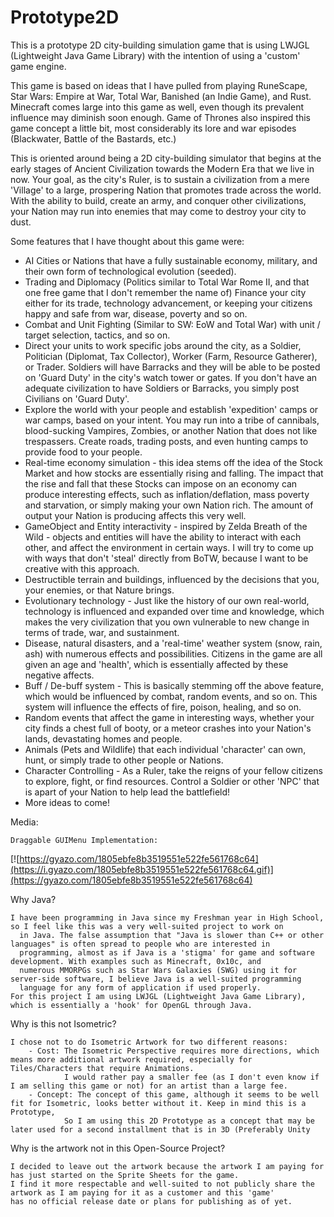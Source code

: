 # Prototype2D



This is a prototype 2D city-building simulation game that is using LWJGL (Lightweight Java Game Library) with the intention of using a 'custom' game engine.


This game is based on ideas that I have pulled from playing RuneScape, Star Wars: Empire at War, Total War, Banished (an Indie Game), and Rust.
Minecraft comes large into this game as well, even though its prevalent influence may diminish soon enough.
Game of Thrones also inspired this game concept a little bit, most considerably its lore and war episodes (Blackwater, Battle of the Bastards, etc.)

This is oriented around being a 2D city-building simulator that begins at the early stages of Ancient Civilization towards the Modern Era that we live in now.
Your goal, as the city's Ruler, is to sustain a civilization from a mere 'Village' to a large, prospering Nation that promotes trade across the world.
With the ability to build, create an army, and conquer other civilizations, your Nation may run into enemies that may come to destroy your city to dust.



Some features that I have thought about this game were:

- AI Cities or Nations that have a fully sustainable economy, military, and their own form of technological evolution (seeded).
- Trading and Diplomacy (Politics similar to Total War Rome II, and that one free game that I don't remember the name of)
    Finance your city either for its trade, technology advancement, or keeping your citizens happy and safe from war, disease, poverty and so on.
- Combat and Unit Fighting (Similar to SW: EoW and Total War) with unit / target selection, tactics, and so on.
- Direct your units to work specific jobs around the city, as a Soldier, Politician (Diplomat, Tax Collector), Worker (Farm, Resource Gatherer), or Trader.
    Soldiers will have Barracks and they will be able to be posted on 'Guard Duty' in the city's watch tower or gates.
    If you don't have an adequate civilization to have Soldiers or Barracks, you simply post Civilians on 'Guard Duty'.
- Explore the world with your people and establish 'expedition' camps or war camps, based on your intent. You may run into a tribe of
    cannibals, blood-sucking Vampires, Zombies, or another Nation that does not like trespassers. Create roads, trading posts, and even
    hunting camps to provide food to your people.
- Real-time economy simulation - this idea stems off the idea of the Stock Market and how stocks are essentially rising and falling.
    The impact that the rise and fall that these Stocks can impose on an economy can produce interesting effects, such as inflation/deflation,
    mass poverty and starvation, or simply making your own Nation rich. The amount of output your Nation is producing affects this very well.
- GameObject and Entity interactivity - inspired by Zelda Breath of the Wild - objects and entities will have the ability to interact with each other, and affect the environment in certain ways. I will try to come up with ways that don't 'steal' directly from BoTW, because I want to be creative with this approach.
- Destructible terrain and buildings, influenced by the decisions that you, your enemies, or that Nature brings.
- Evolutionary technology - Just like the history of our own real-world, technology is influenced and expanded over time and knowledge,
    which makes the very civilization that you own vulnerable to new change in terms of trade, war, and sustainment.
- Disease, natural disasters, and a 'real-time' weather system (snow, rain, ash) with numerous effects and possibilities. Citizens in the game
    are all given an age and 'health', which is essentially affected by these negative affects.
- Buff / De-buff system - This is basically stemming off the above feature, which would be influenced by combat, random events, and so on.
    This system will influence the effects of fire, poison, healing, and so on. 
- Random events that affect the game in interesting ways, whether your city finds a chest full of booty, or a meteor crashes into your
    Nation's lands, devastating homes and people.
- Animals (Pets and Wildlife) that each individual 'character' can own, hunt, or simply trade to other people or Nations.
- Character Controlling - As a Ruler, take the reigns of your fellow citizens to explore, fight, or find resources. Control a Soldier or
    other 'NPC' that is apart of your Nation to help lead the battlefield!
- More ideas to come!

Media:

    Draggable GUIMenu Implementation:
[![https://gyazo.com/1805ebfe8b3519551e522fe561768c64](https://i.gyazo.com/1805ebfe8b3519551e522fe561768c64.gif)](https://gyazo.com/1805ebfe8b3519551e522fe561768c64)

Why Java?

    I have been programming in Java since my Freshman year in High School, so I feel like this was a very well-suited project to work on
      in Java. The false assumption that "Java is slower than C++ or other languages" is often spread to people who are interested in
      programming, almost as if Java is a 'stigma' for game and software development. With examples such as Minecraft, 0x10c, and
      numerous MMORPGs such as Star Wars Galaxies (SWG) using it for server-side software, I believe Java is a well-suited programming
      language for any form of application if used properly.
    For this project I am using LWJGL (Lightweight Java Game Library), which is essentially a 'hook' for OpenGL through Java.

Why is this not Isometric?

    I chose not to do Isometric Artwork for two different reasons:
        - Cost: The Isometric Perspective requires more directions, which means more additional artwork required, especially for Tiles/Characters that require Animations.
                I would rather pay a smaller fee (as I don't even know if I am selling this game or not) for an artist than a large fee.
        - Concept: The concept of this game, although it seems to be well fit for Isometric, looks better without it. Keep in mind this is a Prototype,
                So I am using this 2D Prototype as a concept that may be later used for a second installment that is in 3D (Preferably Unity

Why is the artwork not in this Open-Source Project?

    I decided to leave out the artwork because the artwork I am paying for has just started on the Sprite Sheets for the game.
    I find it more respectable and well-suited to not publicly share the artwork as I am paying for it as a customer and this 'game'
    has no official release date or plans for publishing as of yet.
    
    
